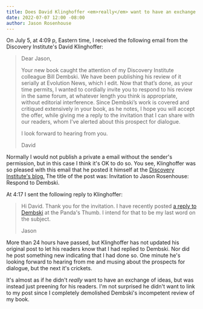 ```yaml
---
title: Does David Klinghoffer <em>really</em> want to have an exchange of ideas?
date: 2022-07-07 12:00 -08:00
author: Jason Rosenhouse
---
```

<p>
On July 5, at 4:09 p, Eastern time, I received the following email from the Discovery Institute's David Klinghoffer:
<BLOCKQUOTE>
Dear Jason,

Your new book caught the attention of my Discovery Institute colleague Bill Dembski. We have been publishing his review of it serially at Evolution News, which I edit. Now that that’s done, as your time permits, I wanted to cordially invite you to respond to his review in the same forum, at whatever length you think is appropriate, without editorial interference. Since Dembski’s work is covered and critiqued extensively in your book, as he notes, I hope you will accept the offer, while giving me a reply to the invitation that I can share with our readers, whom I’ve alerted about this prospect for dialogue.

I look forward to hearing from you.

David
</BLOCKQUOTE>
</p>
<p>
Normally I would not publish a private a email without the sender's permission, but in this case I think it's OK to do so.  You see, Klinghoffer was so pleased with this email that he posted it himself at the <a href="https://evolutionnews.org/2022/07/invitation-to-jason-rosenhouse-respond-to-dembski/">Discovery Institute's blog.</a>  The title of the post was: Invitation to Jason Rosenhouse: Respond to Dembski.
</p>
<p>
At 4:17 I sent the following reply to Klinghoffer:
<BLOCKQUOTE>
Hi David.  Thank you for the invitation.  I have recently posted <a href="https://pandasthumb.org/archives/2022/07/Dembski-response.html">a reply to Dembski</a> at the Panda's Thumb.  I intend for that to be my last word on the subject.
  
Jason
  </BLOCKQUOTE>
</p>
<p>
More than 24 hours have passed, but Klinghoffer has not updated his original post to let his readers know that I had replied to Dembski.  Nor did he post something new indicating that I had done so.  One minute he's looking forward to hearing from me and musing about the prospects for dialogue, but the next it's crickets.
  </p>
  <p>
  It's almost as if he didn't <em>really</em> want to have an exchange of ideas, but was instead just preening for his readers.  I'm not surprised he didn't want to link to my post since I completely demolished Dembski's incompetent review of my book.
